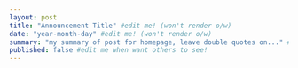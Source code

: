 ```yaml
---
layout: post
title: "Announcement Title" #edit me! (won't render o/w)
date: "year-month-day" #edit me! (won't render o/w)
summary: "my summary of post for homepage, leave double quotes on..." #edit me!
published: false #edit me when want others to see!
---
```


<!---  add your title for Announcements (maybe "New Location for Lecture!") and set the published to 'true' when you want students to see it or if you want to see it in your local server, all dates are numeral, so the only valid date is something like 2021-03-11 for March 11, 2021, keep the double quotes. other than that, the file is .md, so use markdown syntax and latex to write, no html, but you can if you want. --->
